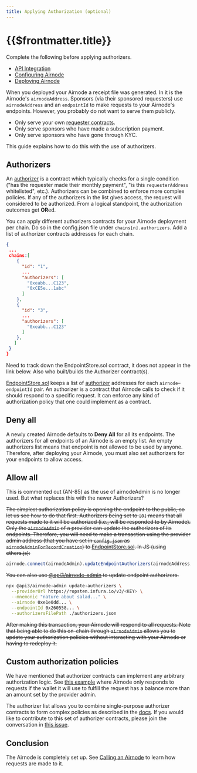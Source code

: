 ```yaml
---
title: Applying Authorization (optional)
---
```


# {{$frontmatter.title}}

<TocHeader />
<TOC class="table-of-contents" :include-level="[2,3]" />

Complete the following before applying authorizers.

- [API Integration](api-integration.md)
- [Configuring Airnode](configuring-airnode.md)
- [Deploying Airnode](deploying-airnode.md)
  
When you deployed your Airnode a receipt file was generated. In it is the Airnode's `airnodeAddress`. Sponsors (via their sponsored requesters) use `airnodeAddress` and an `endpointId` to make requests to your Airnode's endpoints. However, you probably do not want to serve them publicly.

- Only serve your own [requester contracts](../../../grp-developers/requesters-sponsors.md).
- Only serve sponsors who have made a subscription payment.
- Only serve sponsors who have gone through KYC.

This guide explains how to do this with the use of authorizers.

## Authorizers

An [authorizer](../../../concepts/authorizer.md) is a contract which typically checks for a single condition ("has the requester made their monthly payment", "is this `requesterAddress` whitelisted", etc.). Authorizers can be combined to enforce more complex policies. If any of the authorizers in the list gives access, the request will considered to be authorized. From a logical standpoint, the authorization outcomes get **OR**ed.

You can apply different authorizers contracts for your Airnode deployment per chain. Do so in the config.json file under `chains[n].authorizers`. Add a list of authorizer contracts addresses for each chain.

```json
{
 ...
 chains:[
    {
      "id": "1",
      ...
      "authorizers": [
        "0xeabb...C123",
        "0xCE5e...1abc"
      ]
    },
    {
      "id": "3",
      ...
      "authorizers": [
        "0xeabb...C123"
      ]
    },
   ]
 } 
}
```

<Fix>Need to track down the EndpointStore.sol contract, it does not appear in the link below. Also who built/builds the Authorizer contract(s).</Fix>

<!-- markdown-link-check-disable-next-line -->
[EndpointStore.sol](../../../reference/concepts/general-structure.md#endpointstore-sol) keeps a list of [authorizer](../../../concepts/authorizer.md) addresses for each `airnode`–`endpointId` pair. An authorizer is a contract that Airnode calls to check if it should respond to a specific request. It can enforce any kind of authorization policy that one could implement as a contract.

## Deny all

A newly created Airnode defaults to **Deny All** for all its endpoints. The authorizers for all endpoints of an Airnode is an empty list. An empty authorizers list means that endpoint is not allowed to be used by anyone. Therefore, after deploying your Airnode, you must also set authorizers for your endpoints to allow access.

## Allow all

<Fix>This is commented out (AN-85) as the use of airnodeAdmin is no longer used. But what replaces this with the newer Authorizers? </Fix>

<!-- markdown-link-check-disable-next-line -->
~~The simplest authorization policy is opening the endpoint to the public, so let us see how to do that first. Authorizers being set to `[0]` means that all requests made to it will be authorized (i.e., will be responded to by Airnode). Only the `airnodeAdmin` of a provider can update the authorizers of its endpoints. Therefore, you will need to make a transaction using the provider admin address (that you have set in `config.json` as `airnodeAdminForRecordCreation`) to [EndpointStore.sol](../../../reference/concepts/general-structure.md#endpointstore-sol). In JS (using ethers.js):~~


```js
airnode.connect(airnodeAdmin).updateEndpointAuthorizers(airnodeAddress, endpointId, [ethers.constants.AddressZero]);
```

~~You can also use [@api3/airnode-admin](https://github.com/api3dao/airnode/tree/pre-alpha/packages/admin#update-authorizers) to update endpoint authorizers.~~

```bash
npx @api3/airnode-admin update-authorizers \
  --providerUrl https://ropsten.infura.io/v3/<KEY> \
  --mnemonic "nature about salad..." \
  --airnode 0xe1e0dd... \
  --endpointId 0x260558... \
  --authorizersFilePath ./authorizers.json
```

~~After making this transaction, your Airnode will respond to all requests.
Note that being able to do this on-chain through `airnodeAdmin` allows you to update your authorization policies without interacting with your Airnode or having to redeploy it.~~

## Custom authorization policies

We have mentioned that authorizer contracts can implement any arbitrary authorization logic.
See [this example](https://github.com/api3dao/airnode/blob/pre-alpha/packages/protocol/contracts/authorizers/MinBalanceAuthorizer.sol) where Airnode only responds to requests if the wallet it will use to fulfill the request has a balance more than an amount set by the provider admin.

The authorizer list allows you to combine single-purpose authorizer contracts to form complex policies as described in the [docs](../../../concepts/authorizer.md#authorizer-list).
If you would like to contribute to this set of authorizer contracts, please join the conversation in [this issue](https://github.com/api3dao/airnode/issues/38).

## Conclusion

The Airnode is completely set up. See [Calling an Airnode](../../../grp-developers/call-an-airnode.md) to learn how requests are made to it.
